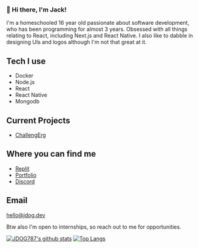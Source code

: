 ### 👋 Hi there, I'm Jack! 

I'm a homeschooled 16 year old passionate about software development, who has been programming for almost 3 years. Obsessed with all things relating to React, including Next.js and React Native. I also like to dabble in designing UIs and logos although I'm not that great at it. 

## Tech I use

- Docker
- Node.js
- React
- React Native
- Mongodb

## Current Projects

- [ChallengErg](https://github.com/JDOG787/challengerg)

## Where you can find me

- [Replit](https://replit.com/@JDOG787)
- [Portfolio](https://jdog.dev)
- [Discord](https://discord.com/users/660229063142539306)


## Email

hello@jdog.dev


Btw also I'm open to internships, so reach out to me for opportunities.

[![JDOG787's github stats](https://github-readme-stats.vercel.app/api?username=JDOG787&theme=radical&show_icons=true)](https://github.com/anuraghazra/github-readme-stats)
[![Top Langs](https://github-readme-stats.vercel.app/api/top-langs/?username=JDOG787&theme=radical&show_icons=true)](https://github.com/anuraghazra/github-readme-stats)
